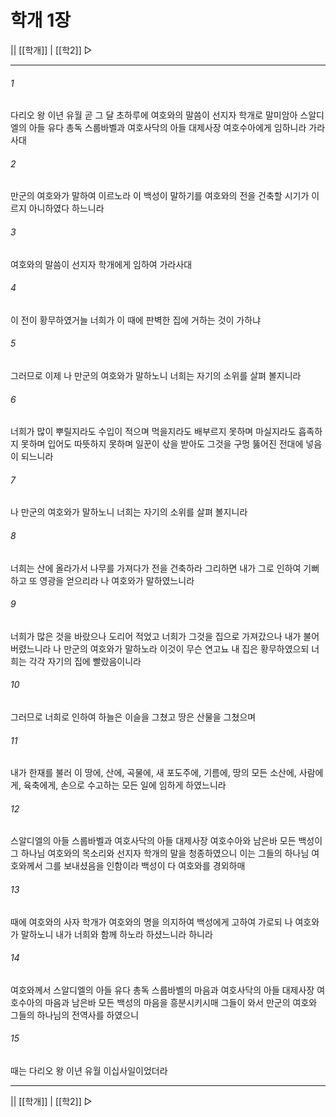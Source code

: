 ﻿# 학개 1장

|| [[학개]] | [[학2]] ▷
***

###### 1
다리오 왕 이년 유월 곧 그 달 초하루에 여호와의 말씀이 선지자 학개로 말미암아 스알디엘의 아들 유다 총독 스룹바벨과 여호사닥의 아들 대제사장 여호수아에게 임하니라 가라사대

###### 2
만군의 여호와가 말하여 이르노라 이 백성이 말하기를 여호와의 전을 건축할 시기가 이르지 아니하였다 하느니라

###### 3
여호와의 말씀이 선지자 학개에게 임하여 가라사대

###### 4
이 전이 황무하였거늘 너희가 이 때에 판벽한 집에 거하는 것이 가하냐

###### 5
그러므로 이제 나 만군의 여호와가 말하노니 너희는 자기의 소위를 살펴 볼지니라

###### 6
너희가 많이 뿌릴지라도 수입이 적으며 먹을지라도 배부르지 못하며 마실지라도 흡족하지 못하며 입어도 따뜻하지 못하며 일꾼이 삯을 받아도 그것을 구멍 뚫어진 전대에 넣음이 되느니라

###### 7
나 만군의 여호와가 말하노니 너희는 자기의 소위를 살펴 볼지니라

###### 8
너희는 산에 올라가서 나무를 가져다가 전을 건축하라 그리하면 내가 그로 인하여 기뻐하고 또 영광을 얻으리라 나 여호와가 말하였느니라

###### 9
너희가 많은 것을 바랐으나 도리어 적었고 너희가 그것을 집으로 가져갔으나 내가 불어 버렸느니라 나 만군의 여호와가 말하노라 이것이 무슨 연고뇨 내 집은 황무하였으되 너희는 각각 자기의 집에 빨랐음이니라

###### 10
그러므로 너희로 인하여 하늘은 이슬을 그쳤고 땅은 산물을 그쳤으며

###### 11
내가 한재를 불러 이 땅에, 산에, 곡물에, 새 포도주에, 기름에, 땅의 모든 소산에, 사람에게, 육축에게, 손으로 수고하는 모든 일에 임하게 하였느니라

###### 12
스알디엘의 아들 스룹바벨과 여호사닥의 아들 대제사장 여호수아와 남은바 모든 백성이 그 하나님 여호와의 목소리와 선지자 학개의 말을 청종하였으니 이는 그들의 하나님 여호와께서 그를 보내셨음을 인함이라 백성이 다 여호와를 경외하매

###### 13
때에 여호와의 사자 학개가 여호와의 명을 의지하여 백성에게 고하여 가로되 나 여호와가 말하노니 내가 너희와 함께 하노라 하셨느니라 하니라

###### 14
여호와께서 스알디엘의 아들 유다 총독 스룹바벨의 마음과 여호사닥의 아들 대제사장 여호수아의 마음과 남은바 모든 백성의 마음을 흥분시키시매 그들이 와서 만군의 여호와 그들의 하나님의 전역사를 하였으니

###### 15
때는 다리오 왕 이년 유월 이십사일이었더라

***
|| [[학개]] | [[학2]] ▷